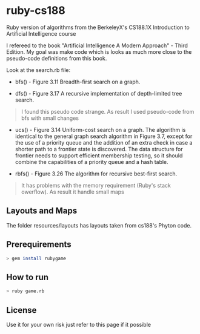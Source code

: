 ruby-cs188
==========

Ruby version of algorithms from the BerkeleyX's CS188.1X Introduction to Artificial Intelligence course 

I refereed to the book "Artificial Intelligence A Modern Approach" - Third Edition. My goal was make code which is looks as much more close to the pseudo-code definitions from this book.

Look at the search.rb file:

* bfs() - Figure 3.11 Breadth-first search on a graph.

* dfs() - Figure 3.17 A recursive implementation of depth-limited tree search. 
		
> I found this pseudo code strange. As result I used pseudo-code from bfs with small changes
		
* ucs() - Figure 3.14 Uniform-cost search on a graph. The algorithm is identical to the general graph search algorithm in Figure 3.7, except for the use of a priority queue and the addition of an extra check in case a shorter path to a frontier state is discovered. The data structure for frontier needs to support efficient membership testing, so it should combine the capabilities of a priority queue and a hash table.

* rbfs() - Figure 3.26 The algorithm for recursive best-first search.
		 
> It has problems with the memory requirement (Ruby's stack owerflow). As result it handle small maps

## Layouts and Maps

The folder resources/layouts has layouts taken from cs188's Phyton code.

## Prerequirements 

``` bash
> gem install rubygame
```

## How to run 

```bash
> ruby game.rb
```

## License 

Use it for your own risk just refer to this page if it possible
